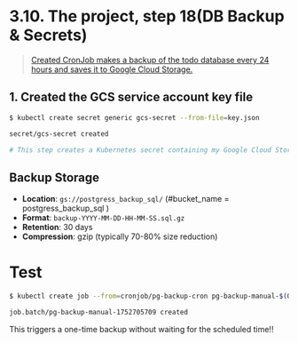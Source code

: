 # 3.10. The project, step 18(DB Backup & Secrets)

> [Created CronJob makes a backup of the todo database every 24 hours and saves it to Google Cloud Storage.](./manifests/pg_backup.yaml)

## 1. Created the GCS service account key file

```bash
$ kubectl create secret generic gcs-secret --from-file=key.json

secret/gcs-secret created

# This step creates a Kubernetes secret containing my Google Cloud Storage (GCS) service account credentials. The backup CronJob uses this secret to authenticate and upload database backups to your GCS bucket.
```

## Backup Storage

- **Location**: `gs://postgress_backup_sql/` (#bucket_name = postgress_backup_sql )
- **Format**: `backup-YYYY-MM-DD-HH-MM-SS.sql.gz`
- **Retention**: 30 days
- **Compression**: gzip (typically 70-80% size reduction)

# Test

```sh
$ kubectl create job --from=cronjob/pg-backup-cron pg-backup-manual-$(Get-Date -UFormat %s)

job.batch/pg-backup-manual-1752705709 created
```

This triggers a one-time backup without waiting for the scheduled time!!

